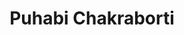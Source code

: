---
layout: page
title: Puhabi Chakraborti
description: KV NITA, India <br> August, 2021 - 
img: assets/img/members/puhabi.jpg
importance: 2
category: High School Students
---